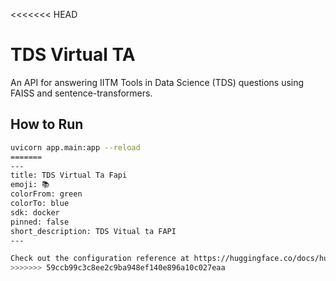 <<<<<<< HEAD
# TDS Virtual TA

An API for answering IITM Tools in Data Science (TDS) questions using FAISS and sentence-transformers.

## How to Run

```bash
uvicorn app.main:app --reload
=======
---
title: TDS Virtual Ta Fapi
emoji: 📚
colorFrom: green
colorTo: blue
sdk: docker
pinned: false
short_description: TDS Vitual ta FAPI
---

Check out the configuration reference at https://huggingface.co/docs/hub/spaces-config-reference
>>>>>>> 59ccb99c3c8ee2c9ba948ef140e896a10c027eaa
